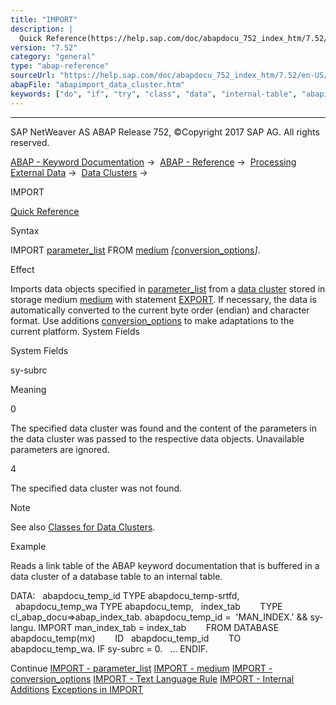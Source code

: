 ```yaml
---
title: "IMPORT"
description: |
  Quick Reference(https://help.sap.com/doc/abapdocu_752_index_htm/7.52/en-US/abapimport_shortref.htm) Syntax IMPORT parameter_list(https://help.sap.com/doc/abapdocu_752_index_htm/7.52/en-US/abapimport_parameterlist.htm) FROM medium(https://help.sap.com/doc/abapdocu_752_index_htm/7.52/en-US/abap
version: "7.52"
category: "general"
type: "abap-reference"
sourceUrl: "https://help.sap.com/doc/abapdocu_752_index_htm/7.52/en-US/abapimport_data_cluster.htm"
abapFile: "abapimport_data_cluster.htm"
keywords: ["do", "if", "try", "class", "data", "internal-table", "abapimport", "cluster"]
---
```


* * *

SAP NetWeaver AS ABAP Release 752, ©Copyright 2017 SAP AG. All rights reserved.

[ABAP - Keyword Documentation](https://help.sap.com/doc/abapdocu_752_index_htm/7.52/en-US/abenabap.htm) →  [ABAP - Reference](https://help.sap.com/doc/abapdocu_752_index_htm/7.52/en-US/abenabap_reference.htm) →  [Processing External Data](https://help.sap.com/doc/abapdocu_752_index_htm/7.52/en-US/abenabap_language_external_data.htm) →  [Data Clusters](https://help.sap.com/doc/abapdocu_752_index_htm/7.52/en-US/abendata_cluster.htm) → 

IMPORT

[Quick Reference](https://help.sap.com/doc/abapdocu_752_index_htm/7.52/en-US/abapimport_shortref.htm)

Syntax

IMPORT [parameter\_list](https://help.sap.com/doc/abapdocu_752_index_htm/7.52/en-US/abapimport_parameterlist.htm) FROM [medium](https://help.sap.com/doc/abapdocu_752_index_htm/7.52/en-US/abapimport_medium.htm) *\[*[conversion\_options](https://help.sap.com/doc/abapdocu_752_index_htm/7.52/en-US/abapimport_conversion.htm)*\]*.

Effect

Imports data objects specified in [parameter\_list](https://help.sap.com/doc/abapdocu_752_index_htm/7.52/en-US/abapimport_parameterlist.htm) from a [data cluster](https://help.sap.com/doc/abapdocu_752_index_htm/7.52/en-US/abendata_cluster_glosry.htm "Glossary Entry") stored in storage medium [medium](https://help.sap.com/doc/abapdocu_752_index_htm/7.52/en-US/abapimport_medium.htm) with statement [EXPORT](https://help.sap.com/doc/abapdocu_752_index_htm/7.52/en-US/abapexport_data_cluster.htm). If necessary, the data is automatically converted to the current byte order (endian) and character format. Use additions [conversion\_options](https://help.sap.com/doc/abapdocu_752_index_htm/7.52/en-US/abapimport_conversion.htm) to make adaptations to the current platform. System Fields

System Fields

sy-subrc

Meaning

0

The specified data cluster was found and the content of the parameters in the data cluster was passed to the respective data objects. Unavailable parameters are ignored.

4

The specified data cluster was not found.

Note

See also [Classes for Data Clusters](https://help.sap.com/doc/abapdocu_752_index_htm/7.52/en-US/abencl_abap_expimp.htm).

Example

Reads a link table of the ABAP keyword documentation that is buffered in a data cluster of a database table to an internal table.

DATA:
  abapdocu\_temp\_id TYPE abapdocu\_temp-srtfd,
  abapdocu\_temp\_wa TYPE abapdocu\_temp,
  index\_tab        TYPE cl\_abap\_docu=>abap\_index\_tab.
abapdocu\_temp\_id =  'MAN\_INDEX.' && sy-langu.
IMPORT man\_index\_tab = index\_tab
       FROM DATABASE abapdocu\_temp(mx)
       ID   abapdocu\_temp\_id
       TO   abapdocu\_temp\_wa.
IF sy-subrc = 0.
  ...
ENDIF.

Continue
[IMPORT - parameter\_list](https://help.sap.com/doc/abapdocu_752_index_htm/7.52/en-US/abapimport_parameterlist.htm)
[IMPORT - medium](https://help.sap.com/doc/abapdocu_752_index_htm/7.52/en-US/abapimport_medium.htm)
[IMPORT - conversion\_options](https://help.sap.com/doc/abapdocu_752_index_htm/7.52/en-US/abapimport_conversion.htm)
[IMPORT - Text Language Rule](https://help.sap.com/doc/abapdocu_752_index_htm/7.52/en-US/abenimport_text_language.htm)
[IMPORT - Internal Additions](https://help.sap.com/doc/abapdocu_752_index_htm/7.52/en-US/abapimport_internal.htm)
[Exceptions in IMPORT](https://help.sap.com/doc/abapdocu_752_index_htm/7.52/en-US/abenrabax_import_from_database.htm)
